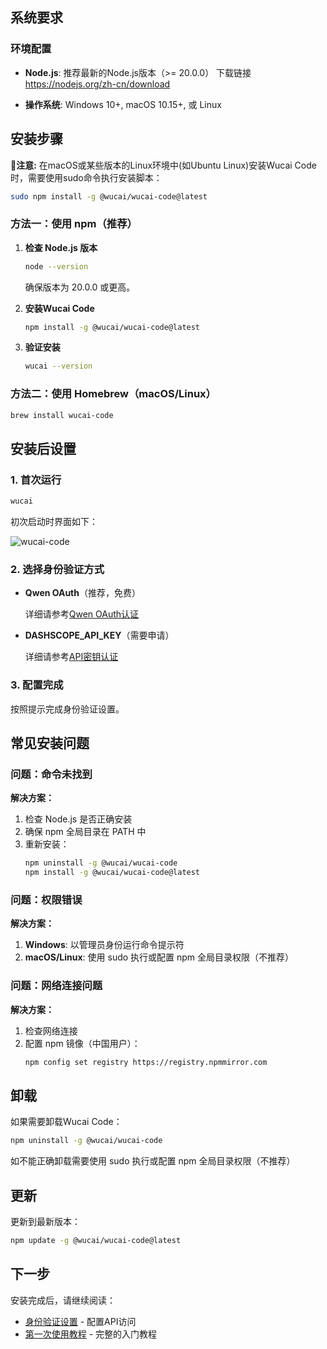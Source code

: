 ## 系统要求

### 环境配置
- **Node.js**: 推荐最新的Node.js版本（>= 20.0.0）
下载链接 https://nodejs.org/zh-cn/download

- **操作系统**: Windows 10+, macOS 10.15+, 或 Linux


## 安装步骤

🌟**注意:** 在macOS或某些版本的Linux环境中(如Ubuntu Linux)安装Wucai Code时，需要使用sudo命令执行安装脚本：

```bash
sudo npm install -g @wucai/wucai-code@latest
```

### 方法一：使用 npm（推荐）

1. **检查 Node.js 版本**
   ```bash
   node --version
   ```
   确保版本为 20.0.0 或更高。

2. **安装Wucai Code**
   ```bash
   npm install -g @wucai/wucai-code@latest
   ```

3. **验证安装**
   ```bash
   wucai --version
   ```

### 方法二：使用 Homebrew（macOS/Linux）

```bash
brew install wucai-code
```

## 安装后设置

### 1. 首次运行
```bash
wucai
```

初次启动时界面如下：

<img src="/wucai-code/assets/images/wucai_firstlaunch.png" alt="wucai-code" />


### 2. 选择身份验证方式
- **Qwen OAuth**（推荐，免费）

   详细请参考[Qwen OAuth认证](/zh/getting-started/authentication#方法一qwen-oauth推荐)


- **DASHSCOPE_API_KEY**（需要申请）

   详细请参考[API密钥认证](/zh/getting-started/authentication#方法二dashscope_api_key)


### 3. 配置完成
按照提示完成身份验证设置。

## 常见安装问题

### 问题：命令未找到
**解决方案：**
1. 检查 Node.js 是否正确安装
2. 确保 npm 全局目录在 PATH 中
3. 重新安装：
   ```bash
   npm uninstall -g @wucai/wucai-code
   npm install -g @wucai/wucai-code@latest
   ```

### 问题：权限错误
**解决方案：**
1. **Windows**: 以管理员身份运行命令提示符
2. **macOS/Linux**: 使用 sudo 执行或配置 npm 全局目录权限（不推荐）

### 问题：网络连接问题
**解决方案：**
1. 检查网络连接
2. 配置 npm 镜像（中国用户）：
   ```bash
   npm config set registry https://registry.npmmirror.com
   ```

## 卸载

如果需要卸载Wucai Code：

```bash
npm uninstall -g @wucai/wucai-code
```
如不能正确卸载需要使用 sudo 执行或配置 npm 全局目录权限（不推荐）

## 更新

更新到最新版本：

```bash
npm update -g @wucai/wucai-code@latest
```

## 下一步

安装完成后，请继续阅读：
- [身份验证设置](/zh/getting-started/authentication) - 配置API访问
- [第一次使用教程](/zh/getting-started/first-tutorial) - 完整的入门教程
